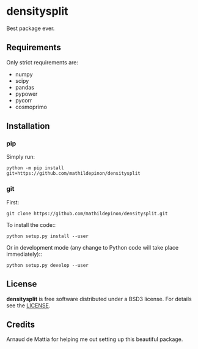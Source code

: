 # densitysplit

Best package ever.

## Requirements

Only strict requirements are:
- numpy
- scipy
- pandas
- pypower
- pycorr
- cosmoprimo

## Installation

### pip

Simply run:
```
python -m pip install git+https://github.com/mathildepinon/densitysplit
```

### git

First:
```
git clone https://github.com/mathildepinon/densitysplit.git
```
To install the code::
```
python setup.py install --user
```
Or in development mode (any change to Python code will take place immediately)::
```
python setup.py develop --user
```

## License

**densitysplit** is free software distributed under a BSD3 license. For details see the [LICENSE](https://github.com/mathildepinon/densitysplit/blob/main/LICENSE).

## Credits

Arnaud de Mattia for helping me out setting up this beautiful package.
